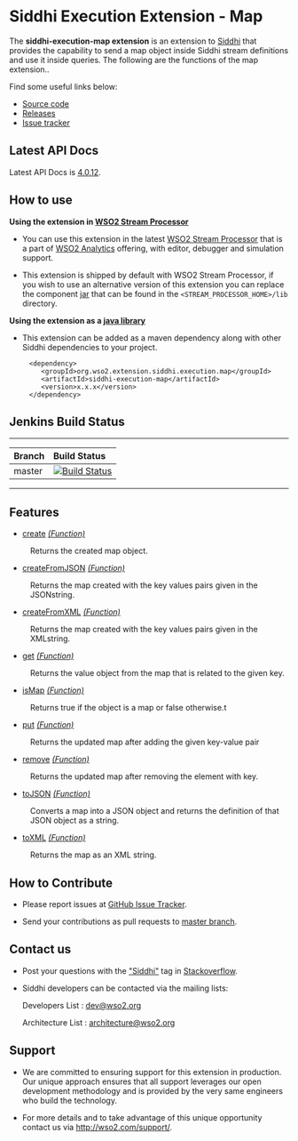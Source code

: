 Siddhi Execution Extension - Map
======================================

The **siddhi-execution-map extension** is an extension to <a target="_blank" href="https://wso2.github.io/siddhi">Siddhi</a> that provides the capability to send a map object inside Siddhi stream definitions and use it inside queries. The following are the functions of the map extension..

Find some useful links below:

* <a target="_blank" href="https://github.com/wso2-extensions/siddhi-execution-map">Source code</a>
* <a target="_blank" href="https://github.com/wso2-extensions/siddhi-execution-map/releases">Releases</a>
* <a target="_blank" href="https://github.com/wso2-extensions/siddhi-execution-map/issues">Issue tracker</a>

## Latest API Docs 

Latest API Docs is <a target="_blank" href="https://wso2-extensions.github.io/siddhi-execution-map/api/4.0.12">4.0.12</a>.

## How to use 

**Using the extension in <a target="_blank" href="https://github.com/wso2/product-sp">WSO2 Stream Processor</a>**

* You can use this extension in the latest <a target="_blank" href="https://github.com/wso2/product-sp/releases">WSO2 Stream Processor</a> that is a part of <a target="_blank" href="http://wso2.com/analytics?utm_source=gitanalytics&utm_campaign=gitanalytics_Jul17">WSO2 Analytics</a> offering, with editor, debugger and simulation support. 

* This extension is shipped by default with WSO2 Stream Processor, if you wish to use an alternative version of this extension you can replace the component <a target="_blank" href="https://github.com/wso2-extensions/siddhi-execution-map/releases">jar</a> that can be found in the `<STREAM_PROCESSOR_HOME>/lib` 
directory.

**Using the extension as a <a target="_blank" href="https://wso2.github.io/siddhi/documentation/running-as-a-java-library">java library</a>**

* This extension can be added as a maven dependency along with other Siddhi dependencies to your project.

```
     <dependency>
        <groupId>org.wso2.extension.siddhi.execution.map</groupId>
        <artifactId>siddhi-execution-map</artifactId>
        <version>x.x.x</version>
     </dependency>
```

## Jenkins Build Status

---

|  Branch | Build Status |
| :------ |:------------ | 
| master  | [![Build Status](https://wso2.org/jenkins/view/All%20Builds/job/siddhi/job/siddhi-execution-map/badge/icon)](https://wso2.org/jenkins/view/All%20Builds/job/siddhi/job/siddhi-execution-map/) |

---

## Features

* <a target="_blank" href="https://wso2-extensions.github.io/siddhi-execution-map/api/4.0.12/#create-function">create</a> *<a target="_blank" href="https://wso2.github.io/siddhi/documentation/siddhi-4.0/#function">(Function)</a>*<br><div style="padding-left: 1em;"><p>Returns the created map object.</p></div>
* <a target="_blank" href="https://wso2-extensions.github.io/siddhi-execution-map/api/4.0.12/#createfromjson-function">createFromJSON</a> *<a target="_blank" href="https://wso2.github.io/siddhi/documentation/siddhi-4.0/#function">(Function)</a>*<br><div style="padding-left: 1em;"><p>Returns the map created with the key values pairs given in the JSONstring.</p></div>
* <a target="_blank" href="https://wso2-extensions.github.io/siddhi-execution-map/api/4.0.12/#createfromxml-function">createFromXML</a> *<a target="_blank" href="https://wso2.github.io/siddhi/documentation/siddhi-4.0/#function">(Function)</a>*<br><div style="padding-left: 1em;"><p>Returns the map created with the key values pairs given in the XMLstring.</p></div>
* <a target="_blank" href="https://wso2-extensions.github.io/siddhi-execution-map/api/4.0.12/#get-function">get</a> *<a target="_blank" href="https://wso2.github.io/siddhi/documentation/siddhi-4.0/#function">(Function)</a>*<br><div style="padding-left: 1em;"><p>Returns the value object from the map that is related to the given key.</p></div>
* <a target="_blank" href="https://wso2-extensions.github.io/siddhi-execution-map/api/4.0.12/#ismap-function">isMap</a> *<a target="_blank" href="https://wso2.github.io/siddhi/documentation/siddhi-4.0/#function">(Function)</a>*<br><div style="padding-left: 1em;"><p>Returns true if the object is a map or false otherwise.t</p></div>
* <a target="_blank" href="https://wso2-extensions.github.io/siddhi-execution-map/api/4.0.12/#put-function">put</a> *<a target="_blank" href="https://wso2.github.io/siddhi/documentation/siddhi-4.0/#function">(Function)</a>*<br><div style="padding-left: 1em;"><p>Returns the updated map after adding the given key-value pair</p></div>
* <a target="_blank" href="https://wso2-extensions.github.io/siddhi-execution-map/api/4.0.12/#remove-function">remove</a> *<a target="_blank" href="https://wso2.github.io/siddhi/documentation/siddhi-4.0/#function">(Function)</a>*<br><div style="padding-left: 1em;"><p>Returns the updated map after removing the element with key.</p></div>
* <a target="_blank" href="https://wso2-extensions.github.io/siddhi-execution-map/api/4.0.12/#tojson-function">toJSON</a> *<a target="_blank" href="https://wso2.github.io/siddhi/documentation/siddhi-4.0/#function">(Function)</a>*<br><div style="padding-left: 1em;"><p>Converts a map into a JSON object and returns the definition of that JSON object as a string.</p></div>
* <a target="_blank" href="https://wso2-extensions.github.io/siddhi-execution-map/api/4.0.12/#toxml-function">toXML</a> *<a target="_blank" href="https://wso2.github.io/siddhi/documentation/siddhi-4.0/#function">(Function)</a>*<br><div style="padding-left: 1em;"><p>Returns the map as an XML string.</p></div>

## How to Contribute
 
  * Please report issues at <a target="_blank" href="https://github.com/wso2-extensions/siddhi-execution-map/issues">GitHub Issue Tracker</a>.
  
  * Send your contributions as pull requests to <a target="_blank" href="https://github.com/wso2-extensions/siddhi-execution-map/tree/master">master branch</a>. 
 
## Contact us 

 * Post your questions with the <a target="_blank" href="http://stackoverflow.com/search?q=siddhi">"Siddhi"</a> tag in <a target="_blank" href="http://stackoverflow.com/search?q=siddhi">Stackoverflow</a>. 
 
 * Siddhi developers can be contacted via the mailing lists:
 
    Developers List   : [dev@wso2.org](mailto:dev@wso2.org)
    
    Architecture List : [architecture@wso2.org](mailto:architecture@wso2.org)
 
## Support 

* We are committed to ensuring support for this extension in production. Our unique approach ensures that all support leverages our open development methodology and is provided by the very same engineers who build the technology. 

* For more details and to take advantage of this unique opportunity contact us via <a target="_blank" href="http://wso2.com/support?utm_source=gitanalytics&utm_campaign=gitanalytics_Jul17">http://wso2.com/support/</a>. 
